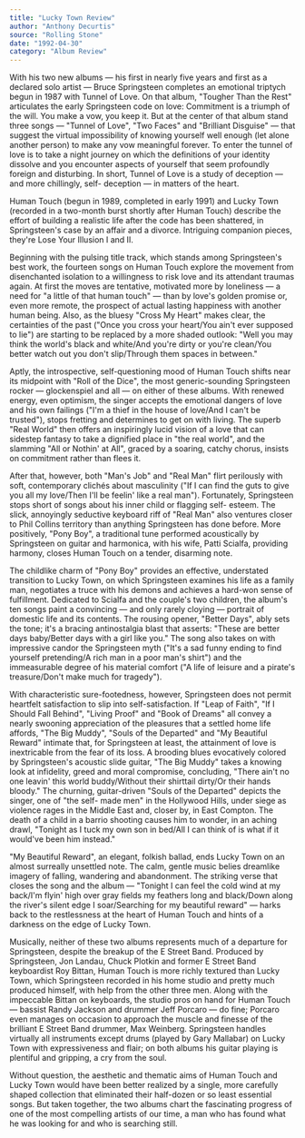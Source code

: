 ```yaml
---
title: "Lucky Town Review"
author: "Anthony Decurtis"
source: "Rolling Stone"
date: "1992-04-30"
category: "Album Review"
---
```


With his two new albums — his first in nearly five years and first as a declared solo artist — Bruce Springsteen completes an emotional triptych begun in 1987 with Tunnel of Love. On that album, "Tougher Than the Rest" articulates the early Springsteen code on love: Commitment is a triumph of the will. You make a vow, you keep it. But at the center of that album stand three songs — "Tunnel of Love", "Two Faces" and "Brilliant Disguise" — that suggest the virtual impossibility of knowing yourself well enough (let alone another person) to make any vow meaningful forever. To enter the tunnel of love is to take a night journey on which the definitions of your identity dissolve and you encounter aspects of yourself that seem profoundly foreign and disturbing. In short, Tunnel of Love is a study of deception — and more chillingly, self- deception — in matters of the heart.

Human Touch (begun in 1989, completed in early 1991) and Lucky Town (recorded in a two-month burst shortly after Human Touch) describe the effort of building a realistic life after the code has been shattered, in Springsteen's case by an affair and a divorce. Intriguing companion pieces, they're Lose Your Illusion I and II.

Beginning with the pulsing title track, which stands among Springsteen's best work, the fourteen songs on Human Touch explore the movement from disenchanted isolation to a willingness to risk love and its attendant traumas again. At first the moves are tentative, motivated more by loneliness — a need for "a little of that human touch" — than by love's golden promise or, even more remote, the prospect of actual lasting happiness with another human being. Also, as the bluesy "Cross My Heart" makes clear, the certainties of the past ("Once you cross your heart/You ain't ever supposed to lie") are starting to be replaced by a more shaded outlook: "Well you may think the world's black and white/And you're dirty or you're clean/You better watch out you don't slip/Through them spaces in between."

Aptly, the introspective, self-questioning mood of Human Touch shifts near its midpoint with "Roll of the Dice", the most generic-sounding Springsteen rocker — glockenspiel and all — on either of these albums. With renewed energy, even optimism, the singer accepts the emotional dangers of love and his own failings ("I'm a thief in the house of love/And I can't be trusted"), stops fretting and determines to get on with living. The superb "Real World" then offers an inspiringly lucid vision of a love that can sidestep fantasy to take a dignified place in "the real world", and the slamming "All or Nothin' at All", graced by a soaring, catchy chorus, insists on commitment rather than flees it.

After that, however, both "Man's Job" and "Real Man" flirt perilously with soft, contemporary clichés about masculinity ("If I can find the guts to give you all my love/Then I'll be feelin' like a real man"). Fortunately, Springsteen stops short of songs about his inner child or flagging self- esteem. The slick, annoyingly seductive keyboard riff of "Real Man" also ventures closer to Phil Collins territory than anything Springsteen has done before. More positively, "Pony Boy", a traditional tune performed acoustically by Springsteen on guitar and harmonica, with his wife, Patti Scialfa, providing harmony, closes Human Touch on a tender, disarming note.

The childlike charm of "Pony Boy" provides an effective, understated transition to Lucky Town, on which Springsteen examines his life as a family man, negotiates a truce with his demons and achieves a hard-won sense of fulfillment. Dedicated to Scialfa and the couple's two children, the album's ten songs paint a convincing — and only rarely cloying — portrait of domestic life and its contents. The rousing opener, "Better Days", ably sets the tone; it's a bracing antinostalgia blast that asserts: "These are better days baby/Better days with a girl like you." The song also takes on with impressive candor the Springsteen myth ("It's a sad funny ending to find yourself pretending/A rich man in a poor man's shirt") and the immeasurable degree of his material comfort ("A life of leisure and a pirate's treasure/Don't make much for tragedy").

With characteristic sure-footedness, however, Springsteen does not permit heartfelt satisfaction to slip into self-satisfaction. If "Leap of Faith", "If I Should Fall Behind", "Living Proof" and "Book of Dreams" all convey a nearly swooning appreciation of the pleasures that a settled home life affords, "The Big Muddy", "Souls of the Departed" and "My Beautiful Reward" intimate that, for Springsteen at least, the attainment of love is inextricable from the fear of its loss. A brooding blues evocatively colored by Springsteen's acoustic slide guitar, "The Big Muddy" takes a knowing look at infidelity, greed and moral compromise, concluding, "There ain't no one leavin' this world buddy/Without their shirttail dirty/Or their hands bloody." The churning, guitar-driven "Souls of the Departed" depicts the singer, one of "the self- made men" in the Hollywood Hills, under siege as violence rages in the Middle East and, closer by, in East Compton. The death of a child in a barrio shooting causes him to wonder, in an aching drawl, "Tonight as I tuck my own son in bed/All I can think of is what if it would've been him instead."

"My Beautiful Reward", an elegant, folkish ballad, ends Lucky Town on an almost surreally unsettled note. The calm, gentle music belies dreamlike imagery of falling, wandering and abandonment. The striking verse that closes the song and the album — "Tonight I can feel the cold wind at my back/I'm flyin' high over gray fields my feathers long and black/Down along the river's silent edge I soar/Searching for my beautiful reward" — harks back to the restlessness at the heart of Human Touch and hints of a darkness on the edge of Lucky Town.

Musically, neither of these two albums represents much of a departure for Springsteen, despite the breakup of the E Street Band. Produced by Springsteen, Jon Landau, Chuck Plotkin and former E Street Band keyboardist Roy Bittan, Human Touch is more richly textured than Lucky Town, which Springsteen recorded in his home studio and pretty much produced himself, with help from the other three men. Along with the impeccable Bittan on keyboards, the studio pros on hand for Human Touch — bassist Randy Jackson and drummer Jeff Porcaro — do fine; Porcaro even manages on occasion to approach the muscle and finesse of the brilliant E Street Band drummer, Max Weinberg. Springsteen handles virtually all instruments except drums (played by Gary Mallabar) on Lucky Town with expressiveness and flair; on both albums his guitar playing is plentiful and gripping, a cry from the soul.

Without question, the aesthetic and thematic aims of Human Touch and Lucky Town would have been better realized by a single, more carefully shaped collection that eliminated their half-dozen or so least essential songs. But taken together, the two albums chart the fascinating progress of one of the most compelling artists of our time, a man who has found what he was looking for and who is searching still.
